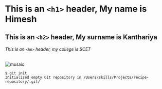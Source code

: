 # This is an `<h1>` header, My name is Himesh 
## This is an `<h2>` header, My surname is Kanthariya
###### This is an `<h6>` header, my college is SCET

![mosaic](https://github.com/user-attachments/assets/7b272eda-3f5d-4701-9e49-84bbde2b84ff)

```
$ git init
Initialized empty Git repository in /Users/skills/Projects/recipe-repository/.git/
```
